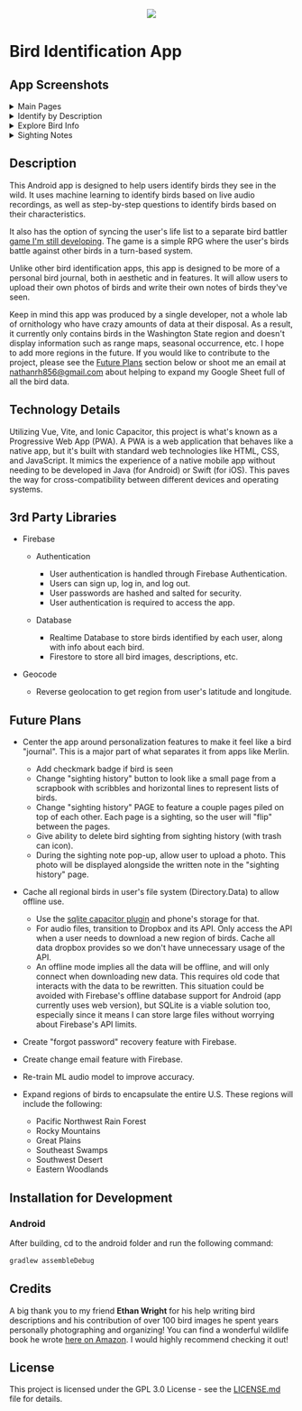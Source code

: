 <!-- main image -->
<p align="center">
  <img src="https://live.staticflickr.com/65535/54066956532_7d104b85f5_b.jpg" width="700">
</p>

# Bird Identification App

## App Screenshots

<details>
<summary>Main Pages</summary>
<br>
<img src="./readme_images/home-page.png" width="200" alt="Home Page">
<img src="./readme_images/explore-page.png" width="200" alt="Explore Page">
<img src="./readme_images/life-list-page.png" width="200" alt="Life List Page">
<img src="./readme_images/settings-page.png" width="200" alt="Settings Page">
</details>

<details>
<summary>Identify by Description</summary>
<br>
<img src="./readme_images/by-description1.png" width="200" alt="By Description 1">
<img src="./readme_images/by-description2.png" width="200" alt="By Description 2">
<img src="./readme_images/by-description3.png" width="200" alt="By Description 3">
<img src="./readme_images/possible-birds.png" width="200" alt="Possible Birds">
</details>

<details>
<summary>Explore Bird Info</summary>
<br>
<img src="./readme_images/explore-info1.png" width="200" alt="Explore Info 1">
<img src="./readme_images/explore-info2.png" width="200" alt="Explore Info 2">
<img src="./readme_images/explore-info3.png" width="200" alt="Explore Info 3">
</details>

<details>
<summary>Sighting Notes</summary>
<br>
<img src="./readme_images/note1.png" width="200" alt="Note 1">
<img src="./readme_images/note2.png" width="200" alt="Note 2">
<img src="./readme_images/note3.png" width="200" alt="Note 3">
<img src="./readme_images/sighting-history.png" width="200" alt="Sighting History">
</details>

## Description

This Android app is designed to help users identify birds they see in the wild. It uses machine learning to identify birds based on live audio recordings, as well as step-by-step questions to identify birds based on their characteristics.

It also has the option of syncing the user's life list to a separate bird battler [game I'm still developing](https://github.com/NathanHinthorne/bird-battler-game). The game is a simple RPG where the user's birds battle against other birds in a turn-based system.

Unlike other bird identification apps, this app is designed to be more of a personal bird journal, both in aesthetic and in features. It will allow users to upload their own photos of birds and write their own notes of birds they've seen.

Keep in mind this app was produced by a single developer, not a whole lab of ornithology who have crazy amounts of data at their disposal. As a result, it currently only contains birds in the Washington State region and doesn't display information such as range maps, seasonal occurrence, etc. I hope to add more regions in the future. If you would like to contribute to the project, please see the [Future Plans](#future-plans) section below or shoot me an email at [nathanrh856@gmail.com](mailto:nathanrh856@gmail.com) about helping to expand my Google Sheet full of all the bird data.

## Technology Details

Utilizing Vue, Vite, and Ionic Capacitor, this project is what's known as a Progressive Web App (PWA). A PWA is a web application that behaves like a native app, but it's built with standard web technologies like HTML, CSS, and JavaScript. It mimics the experience of a native mobile app without needing to be developed in Java (for Android) or Swift (for iOS). This paves the way for cross-compatibility between different devices and operating systems.

## 3rd Party Libraries

- Firebase

  - Authentication
  
    - User authentication is handled through Firebase Authentication.
    - Users can sign up, log in, and log out.
    - User passwords are hashed and salted for security.
    - User authentication is required to access the app.

  - Database
  
    - Realtime Database to store birds identified by each user, along with info about each bird.
    - Firestore to store all bird images, descriptions, etc.

- Geocode
  - Reverse geolocation to get region from user's latitude and longitude.

## Future Plans

- Center the app around personalization features to make it feel like a bird "journal". This is a major part of what separates it from apps like Merlin.
  - Add checkmark badge if bird is seen
  - Change "sighting history" button to look like a small page from a scrapbook with scribbles and horizontal lines to represent lists of birds.
  - Change "sighting history" PAGE to feature a couple pages piled on top of each other. Each page is a sighting, so the user will "flip" between the pages.
  - Give ability to delete bird sighting from sighting history (with trash can icon).
  - During the sighting note pop-up, allow user to upload a photo. This photo will be displayed alongside the written note in the "sighting history" page.
- Cache all regional birds in user's file system (Directory.Data) to allow offline use.
  - Use the [sqlite capacitor plugin](https://github.com/capacitor-community/sqlite) and phone's storage for that.
  - For audio files, transition to Dropbox and its API. Only access the API when a user needs to download a new region of birds. Cache all data dropbox provides so we don't have unnecessary usage of the API.
  - An offline mode implies all the data will be offline, and will only connect when downloading new data. This requires old code that interacts with the data to be rewritten. This situation could be avoided with Firebase's offline database support for Android (app currently uses web version), but SQLite is a viable solution too, especially since it means I can store large files without worrying about Firebase's API limits.
- Create "forgot password" recovery feature with Firebase.
- Create change email feature with Firebase.
- Re-train ML audio model to improve accuracy.

- Expand regions of birds to encapsulate the entire U.S. These regions will include the following:
  - Pacific Northwest Rain Forest
  - Rocky Mountains
  - Great Plains
  - Southeast Swamps
  - Southwest Desert
  - Eastern Woodlands

## Installation for Development

### Android

After building, cd to the android folder and run the following command:

```bash
gradlew assembleDebug
```

## Credits

A big thank you to my friend **Ethan Wright** for his help writing bird descriptions and his contribution of over 100 bird images he spent years personally photographing and organizing! You can find a wonderful wildlife book he wrote [here on Amazon](https://www.amazon.com/Masterpieces-Evergreen-State-Narration-Washington/dp/B09GCXXTBX). I would highly recommend checking it out!

## License

This project is licensed under the GPL 3.0 License - see the [LICENSE.md](LICENSE.md) file for details.
